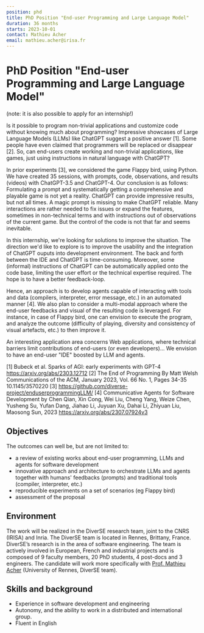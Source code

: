 ```yaml
---
position: phd
title: PhD Position "End-user Programming and Large Language Model" 
duration: 36 months
starts: 2023-10-01
contact: Mathieu Acher
email: mathieu.acher@irisa.fr
---
```


# PhD Position "End-user Programming and Large Language Model" 

(note: it is also possible to apply for an internship!)

Is it possible to program non-trivial applications and customize code without knowing much about programming? Impressive showcases of Large Language Models (LLMs) like ChatGPT suggest a positive answer [1]. Some people have even claimed that programmers will be replaced or disappear [2]. So, can end-users create working and non-trivial applications, like games, just using instructions in natural language with ChatGPT?

In prior experiments [3], we considered the game Flappy bird, using Python.
We have created 35 sessions, with prompts, code, observations, and results (videos) with ChatGPT-3.5 and ChatGPT-4.
Our conclusion is as follows: Formulating a prompt and systematically getting a comprehensive and playable game is not yet a reality. ChatGPT can provide impressive results, but not all times. A magic prompt is missing to make ChatGPT reliable. Many interactions are rather needed to fix issues or expand the features, sometimes in non-technical terms and with instructions out of observations of the current game. But the control of the code is not that far and seems inevitable.

In this internship, we're looking for solutions to improve the situation.
The direction we'd like to explore is to improve the usability and the integration of ChatGPT ouputs into development environment. The back and forth between the IDE and ChatGPT is time-consuming. Moreover, some (informal) instructions of ChatGPT can be automatically applied onto the code base, limiting the user effort or the technical expertise required. The hope is to have a better feedback-loop.

Hence, an approach is to develop agents capable of interacting with tools and data (compilers, interpreter, error message, etc.) in an automated manner [4]. We also plan to consider a multi-modal approach where the end-user feedbacks and visual of the resulting code is leveraged. For instance, in case of Flappy bird, one can envision to execute the program, and analyze the outcome (difficulty of playing, diversity and consistency of visual artefacts, etc.) to then improve it.

An interesting application area concerns Web applications, where technical barriers limit contributions of end-users (or even developers)...
We envision to have an end-user "IDE" boosted by LLM and agents.  

[1] Bubeck et al. Sparks of AGI: early experiments with GPT-4 https://arxiv.org/abs/2303.12712
[2] The End of Programming By Matt Welsh Communications of the ACM, January 2023, Vol. 66 No. 1, Pages 34-35 10.1145/3570220
[3] https://github.com/diverse-project/enduserprogrammingLLM/
[4] Communicative Agents for Software Development by Chen Qian, Xin Cong, Wei Liu, Cheng Yang, Weize Chen, Yusheng Su, Yufan Dang, Jiahao Li, Juyuan Xu, Dahai Li, Zhiyuan Liu, Maosong Sun, 2023 https://arxiv.org/abs/2307.07924v3

## Objectives

The outcomes can well be, but are not limited to:
 * a review of existing works about end-user programming, LLMs and agents for software development
 * innovative approach and architecture to orchestrate LLMs and agents together with humans' feedbacks (prompts) and traditional tools (compiler, interpreter, etc.)
 * reproducible experiments on a set of scenarios (eg Flappy bird)
 * assessment of the proposal

## Environment

The work will be realized in the DiverSE research team, joint to the CNRS (IRISA) and Inria. 
The DiverSE team is located in Rennes, Brittany, France. DiverSE’s research is in the area of software engineering. 
The team is actively involved in European, French and industrial projects and is composed of 9 faculty members, 20 PhD students, 4 post-docs and 3 engineers. 
The candidate will work more specifically with [Prof. Mathieu Acher](https://www.mathieuacher.com/) (University of Rennes, DiverSE team).

## Skills and background

- Experience in software development and engineering
- Autonomy, and the ability to work in a distributed and international group. 
- Fluent in English

